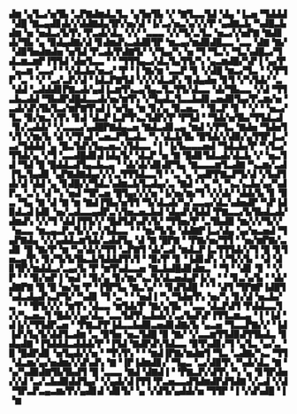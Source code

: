 ▟▆▝▄▜▃▞▅▜▙▝▃▛▇▟▆▟▃▜▃▝▄▜▅▜▙▝▞▝▇▜▃▃▜▟▝▟▄▝▐▃▅▝▜▟▟▟▝▟█▝▇▃▄▟▊▟▞▞▟▟▇▟▄▜▛▞▅▞▟▝▐▞▃▞▅▃▚▞▞▞▛▝▄▟▇▃▙▝▚▟█▃▙▟▆▝▅▝▅▟▃▞▙▜▚▝▛▃▟▞▟▃▝▞▞▝▃▃▃▝▞▞▜▞▃▜▃▝▅▃▞▞▅▛▇▝▇▟▊▟▞▜▙▝▄▝▉▟▄▟▇▞▟▝▊▟▆▟▚▃▟▟▉▜▛▝▆▃▄▞▆▟▉▟█▃▃▝▃▃▝▟▇▝▇▞▝▟▉▜▅▟▆▟▅▝▅▜▟▝▛▃▟▞▛▟▇▜▞▝▞▜▄▞▚▝▅▝▜▝▜▃▚▝▜▃▚▟█▃▞▜▟▃▆▃▆▛▐▜▜▟▝▟▅▜▃▃▝▝▝▜▜▜▄▃▞▟▃▜▄▜▜▞▚▝▄▃▆▟█▞▚▛▐▝▄▞▛▝▄▃▆▝▃▃▞▝▝▞▟▃▙▞▅▃▞▝▛▝▐▝▇▞▆▝▃▃▛▝▊▝▞▟█▝▆▃▞▜▃▝▝▞▛▜▛▝▃▝▝▞▝▃▞▃▛▞▟▝▐▟▃▛▇▜▟▝▞▞▞▟▃▟▚▝▊▟▄▟▅▝▊▜▝▞▚▜▟▞▝▃▝▟▟▝▃▟▟▟▊▛▇▃▟▞▄▟▐▃▆▜▚▃▄▜▄▃▜▃▜▜▞▟▃▃▝▟▞▜▙▃▃▝▞▟▝▜▜▃▙▃▟▟▝▜▙▟▛▟█▟▃▃▟▞▅▞▆▜▚▝▞▜▄▟▃▜▃▃▙▟▊▃▅▟▉▜▄▞▛▃▆▞▅▝▃▟▞▟▚▜▙▜▃▞▆▛▇▜▚▟▐▝▅▜▄▝▆▝▊▞▄▝▉▃▅▃▝▝▉▃▛▝▊▝▝▞▝▝▅▃▞▜▃▝▉▞▆▃▚▜▚▝▊▟▝▟▃▛▐▃▛▜▚▃▜▟▛▞▛▝▛▜▟▝▝▜▟▞▅▜▙▞▜▜▟▃▟▝▊▞▃▟▟▞▝▞▃▃▃▞▄▟█▛▇▟▄▃▅▝▇▟▃▟▊▃▄▝▆▟▝▞▛▜▃▝▇▟▅▝▜▟▅▜▚▜▝▞▆▞▙▝▟▝▞▜▚▟▝▃▅▃▛▜▃▟▃▝▚▝▟▃▙▜▙▝█▜▟▞▞▟▉▞▄▜▜▛▐▃▞▃▞▜▟▟▟▝▄▝█▃▜▟▚▜▄▃▅▃▚▜▟▃▃▝▐▝▐▞▙▃▃▃▅▟▝▜▟▃▙▞▛▝▚▜▃▞▜▜▟▞▄▝▞▜▝▃▃▟█▟▊▟▐▟▄▜▞▝▟▃▛▝▅▝▇▝█▟▊▜▟▃▟▞▟▃▙▝▞▝▅▃▜▟▝▜▟▝█▝█▟▟▃▟▜▄▃▙▃▄▝▝▟▞▟▞▟▊▟▛▜▄▝▇▃▃▃▆▜▃▟▇▝▚▃▆▞▃▟▐▜▃▜▄▟▊▝▄▛▇▟▇▟▄▞▞▞▃▜▜▜▟▃▃▜▝▝▃▝▄▝▄▟▛▛▇▃▛▜▞▟▝▞▙▟▜▟▞▟▝▟▟▝▄▝▊▟█▞▞▜▟▃▚▟▆▃▙▜▃▟▄▞▃▝▇▟▝▝▄▝▚▝▚▃▚▃▙▞▄▞▚▟▛▃▝▃▚▝▟▝▚▝▅▟▝▜▛▃▅▝█▜▄▞▞▞▅▝▐▞▅▞▆▞▜▝▞▞▟▞▝▟▟▞▙▝▊▝▉▃▝▜▄▝▇▝▟▝▇▝▆▝▇▟▐▜▙▞▅▜▜▝▜▞▟▃▟▞▚▞▃▃▄▞▟▃▚▟▅▟▛▝▚▛▐▟▉▟▃▟▐▟▊▝▅▞▃▟▃▃▄▟▛▃▚▜▅▃▅▃▙▟▝▟▄▟▚▜▟▟▝▛▇▃▃▞▙▜▙▟▃▟▞▟▆▟▚▝▞▞▜▝▟▟▐▜▜▞▞▝█▟▜▟▚▟▚▜▞▝▜▜▅▞▛▝▃▜▙▟▉▝▆▞▞▞▜▞▞▝▅▃▃▝▆▃▄▃▛▃▜▞▞▃▚▜▟▃▃▝▝▝▆▞▜▞▙▝▟▟▇▛▐▃▞▟▄▝▄▞▅▃▅▟▝▜▄▛▇▟▄▝▞▞▄▟▟▃▆▜▟▞▃▟▟▜▄▝▟▝▇▝█▛▇▝▝▛▇▞▅▞▜▜▝▝▅▞▆▛▇▞▃▟▊▝█▝▇▞▛▝▆▝▚▞▟▞▞▜▜▝▃▛▇▜▝▟▞▃▟▝▆▟▃▛▐▃▜▜▜▟▞▞▜▝█▝▊▜▅▃▄▜▚▝▊▞▜▞▙▜▙▃▙▜▟▟▟▜▚▜▝▝▉▞▛▝▊▝▐▟▊▟▚▝▞▜▞▞▙▝▝▟▝▟▊▜▛▞▆▟▟▃▞▃▄▞▙▝▛▝▆▜▚▟▃▃▅▝▇▃▙▟█▟▊▟▆▃▝▝▜▝▝▟▊▝▊▝▝▞▛▝▝▝▉▞▅▛▐▝▅▟▝▝▉▞▄▝▊▞▆▞▚▃▜▞▟▃▅▟▄▛▐▞▄▝▝▝▊▃▚▞▙▝▝▟▞▟▇▛▇▝█▝█▝▅▞▆▝▛▝▐▜▛▜▄▝▇▃▚▞▝▝▊▟▜▟█▝▝▝▝▟▜▝▜▛▇▛▐▟█▜▚▟▃▟▄▟▚▃▛▜▞▝▚▟▊▝▜▝▃▝▝▝▅▟▐▝▚▝▜▟▅▜▚▝▅▞▚▝▊▞▟▝▅▃▙▞▃▝▝▝█▜▞▞▞▝▆▜▚▝▟▃▃▝▆▜▟▞▛▝▇▞▄▜▙▝▝▃▃▝▟▃▛▟▜▝▛▟▟▃▃▜▞▞▚▃▅▃▜▝█▟▞▞▄▞▟▃▝▃▃▜▟▜▚▃▙▟▞▞▃▞▙▟▚▛▐▜▜▃▆▃▄▝▐▝▐▟▝▟▐▞▞▜▜▟▛▃▅▝▝▛▇▃▛▛▐▟▃▃▙▟▉▃▅▟▊▟▇▞▙▝▄▃▅▝▜▃▃▛▇▞▞▝▐▟▐▟▚▜▄▜▞▟▟▜▃▟▆▝▃▝▉▜▅▝▅▃▜▟█▝▉▝▇▞▝▞▃▃▆▜▜▟▉▟▜▜▙▟▃▝▊▟▄▟▇▝▐▜▟▟▟▃▟▟▟▞▛▝▐▜▟▝▇▟▛▟▚▜▟▃▃▝▉▜▚▟▊▞▜▝▄▜▃▝▄▞▃▝▉▝█▟▛▟▊▝▅▜▄▟▞▞▅▝▝▜▚▜▚▝▝▝▆▟▐▛▇▞▆▟▆▜▝▜▃▝▃▟▇▞▚▃▝▜▜▝▟▃▆▞▄▞▅▟▆▞▞▟▚▟▚▝▇▝▐▛▐▟▆▟▊▞▝▜▄▃▝▃▞▟▉▜▚▝▚▟▞▟▃▝▇▝▚▞▚▟▉▟▇▜▙▜▙▟▜▝█▝▃▃▃▝▇▟▝▟▇▟▐▝▝▛▇▃▛▞▟▜▚▝▚▝▄▝▊▜▛▟▅▞▞▟▝▃▞▃▙▟▉▟▟▜▄▞▝▞▄▟▞▟▐▜▜▝▛▃▅▃▃▟▜▟▆▟▛▟▜▟▇▝▞▃▟▝▞▟▝▜▛▃▛▃▄▃▆▞▛▞▄▟▊▟▝▟▊▜▞▝▄▝▞▟▜▞▄▟▟▞▅▝▜▜▛▝▐▝▞▟▚▟█▝▐▝▆
